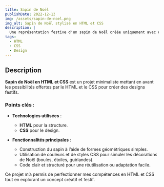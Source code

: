 ```yaml
---
title: Sapin de Noël
publishDate: 2022-12-13
img: /assets/sapin-de-noel.png
img_alt: Sapin de Noël stylisé en HTML et CSS
description: |
  Une représentation festive d'un sapin de Noël créée uniquement avec du HTML et du CSS, démontrant des compétences en structuration et stylisation front-end.
tags:
  - HTML
  - CSS
  - Design
---
```


## Description

**Sapin de Noël en HTML et CSS** est un projet minimaliste mettant en avant les possibilités offertes par le HTML et le CSS pour créer des designs festifs.

### Points clés :
- **Technologies utilisées** :
  - **HTML** pour la structure.
  - **CSS** pour le design.

- **Fonctionnalités principales** :
  - Construction du sapin à l’aide de formes géométriques simples.
  - Utilisation de couleurs et de styles CSS pour simuler les décorations de Noël (boules, étoiles, guirlandes).
  - Code clair et structuré pour une réutilisation ou adaptation facile.

Ce projet m’a permis de perfectionner mes compétences en HTML et CSS tout en explorant un concept créatif et festif.
